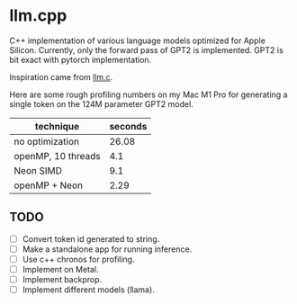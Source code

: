 # llm.cpp

C++ implementation of various language models optimized for Apple Silicon. Currently, only the forward pass of GPT2 is
implemented. GPT2 is bit exact with pytorch implementation.

Inspiration came from [llm.c](https://github.com/karpathy/llm.c).

Here are some rough profiling numbers on my Mac M1 Pro for generating a single token on the 124M parameter GPT2 model.

| technique          | seconds |
|--------------------|---------|
| no optimization    | 26.08   |
| openMP, 10 threads | 4.1     |
| Neon SIMD          | 9.1     |
| openMP + Neon      | 2.29    |

## TODO

- [ ]  Convert token id generated to string.
- [ ]  Make a standalone app for running inference.
- [ ]  Use c++ chronos for profiling.
- [ ]  Implement on Metal.
- [ ]  Implement backprop.
- [ ]  Implement different models (llama).
